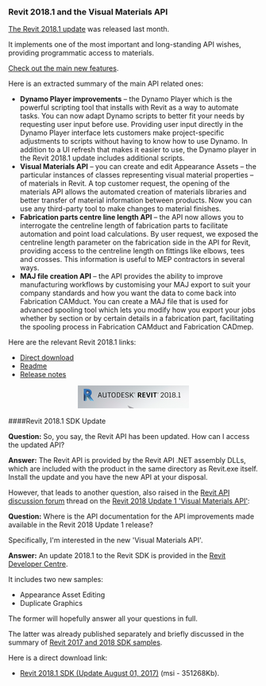 <head>
<meta http-equiv="Content-Type" content="text/html; charset=utf-8">
<link rel="stylesheet" type="text/css" href="bc.css">
<!--
<script src="run_prettify.js" type="text/javascript"></script>
<script src="https://google-code-prettify.googlecode.com/svn/loader/run_prettify.js" type="text/javascript"></script>
-->
<script src="https://cdn.rawgit.com/google/code-prettify/master/loader/run_prettify.js" type="text/javascript"></script>
</head>

<!---

- 13232905 [Revit 2018 Update 1 'Visual Materials API']
  https://forums.autodesk.com/t5/revit-api-forum/revit-2018-update-1-visual-materials-api/m-p/7260170

#RevitAPI @AutodeskRevit #bim #dynamobim @AutodeskForge 
@AutodeskRevit #bim #dynamobim @AutodeskForge 
#RevitAPI @AutodeskRevit #bim #dynamobim @AutodeskForge #ForgeDevCon 
BIM360 hackathon, AppStore and webinar recording #RevitAPI @AutodeskRevit @AutodeskForge #ForgeDevCon http://bit.ly/clouddockevents


The Revit 2018.1 update was released last month.
It implements one of the most important and long-standing API wishes, providing programmatic access to materials
&ndash; Dynamo Player improvements
&ndash; Visual Materials API
&ndash; Fabrication parts centre line length API
&ndash; MAJ file creation API...

--->

### Revit 2018.1 and the Visual Materials API

[The Revit 2018.1 update](http://blogs.autodesk.com/revit/2017/07/12/revit-2018-1-update-now-available) was released last month.

It implements one of the most important and long-standing API wishes, providing programmatic access to materials.

[Check out the main new features](http://blogs.autodesk.com/revit/2017/07/12/revit-2018-1-update-now-available).

Here is an extracted summary of the main API related ones:

- <b>Dynamo Player improvements</b> &ndash; the Dynamo Player which is the powerful scripting tool that installs with Revit as a way to automate tasks. You can now adapt Dynamo scripts to better fit your needs by requesting user input before use. Providing user input directly in the Dynamo Player interface lets customers make project-specific adjustments to scripts without having to know how to use Dynamo.  In addition to a UI refresh that makes it easier to use, the Dynamo player in the Revit 2018.1 update includes  additional scripts.
- <b>Visual Materials API</b> &ndash; you can create and edit Appearance Assets &ndash; the particular instances of classes representing visual material properties &ndash; of materials in Revit. A top customer request, the opening of the materials API allows the automated creation of materials libraries and better transfer of material information between products. Now you can use any third-party tool to make changes to material finishes.
- <b>Fabrication parts centre line length API</b> &ndash; the API now allows you to interrogate the centreline length of fabrication parts to facilitate automation and point load calculations. By user request, we exposed the centreline length parameter on the fabrication side in the API for Revit, providing access to the centreline length on fittings like elbows, tees and crosses. This information is useful to MEP contractors in several ways.
- <b>MAJ file creation API</b> &ndash; the API provides the ability to improve manufacturing workflows by customising your MAJ export to suit your company standards and how you want the data to come back into Fabrication CAMduct. You can create a MAJ file that is used for advanced spooling tool which lets you modify how you export your jobs whether by section or by certain details in a fabrication part, facilitating the spooling process  in Fabrication CAMduct and Fabrication CADmep.

Here are the relevant Revit 2018.1 links:

- [Direct download](http://up.autodesk.com/2018/RVT/Autodesk_Revit_2018_1.exe)
- [Readme](http://up.autodesk.com/2018/RVT/Autodesk_Revit_2018_1_Readme.htm)
- [Release notes](http://revit.downloads.autodesk.com/download/2018_1_RVT/Docs/RelNotes/Autodesk_Revit_2018_1_ReleaseNotes.html)

<center>
<img src="img/revit_2018_1.png" alt="Revit 2018.1" width="224" />
</center>


####<a name="2"></a>Revit 2018.1 SDK Update

**Question:** So, you say, the Revit API has been updated.
How can I access the updated API?

**Answer:** The Revit API is provided by the Revit API .NET assembly DLLs, which are included with the product in the same directory as Revit.exe itself.
Install the update and you have the new API at your disposal.

However, that leads to another question, also raised in
the [Revit API discussion forum](http://forums.autodesk.com/t5/revit-api-forum/bd-p/160) thread 
on the [Revit 2018 Update 1 'Visual Materials API'](https://forums.autodesk.com/t5/revit-api-forum/revit-2018-update-1-visual-materials-api/m-p/7260170):

**Question:** Where is the API documentation for the API improvements made available in the Revit 2018 Update 1 release?

Specifically, I'm interested in the new 'Visual Materials API'.

**Answer:** An update 2018.1 to the Revit SDK is provided in
the [Revit Developer Centre](http://www.autodesk.com/developrevit).
 
It includes two new samples:
 
- Appearance Asset Editing
- Duplicate Graphics
 
The former will hopefully answer all your questions in full.
 
The latter was already published separately and briefly discussed in the summary
of [Revit 2017 and 2018 SDK samples](http://thebuildingcoder.typepad.com/blog/2017/05/revit-2017-and-2018-sdk-samples.html).

Here is a direct download link:

- [Revit 2018.1 SDK (Update August 01, 2017)](http://download.autodesk.com/us/revit-sdk/REVIT_2018_1_SDK.msi) (msi - 351268Kb).
